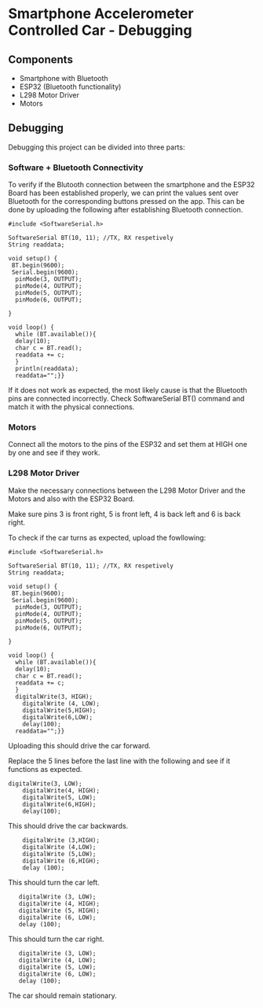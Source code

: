 # Smartphone Accelerometer Controlled Car - Debugging
## Components
* Smartphone with Bluetooth
* ESP32 (Bluetooth functionality)
* L298 Motor Driver
* Motors
## Debugging
Debugging this project can be divided into three parts:
### Software + Bluetooth Connectivity
To verify if the Blutooth connection between the smartphone and the ESP32 Board has been established properly, we can print the values sent over Bluetooth for the corresponding buttons pressed on the app. This can be done by uploading the following after establishing Bluetooth connection.
```
#include <SoftwareSerial.h>

SoftwareSerial BT(10, 11); //TX, RX respetively
String readdata;

void setup() {
 BT.begin(9600);
 Serial.begin(9600);
  pinMode(3, OUTPUT); 
  pinMode(4, OUTPUT); 
  pinMode(5, OUTPUT); 
  pinMode(6, OUTPUT); 

}

void loop() {
  while (BT.available()){ 
  delay(10);
  char c = BT.read();
  readdata += c; 
  } 
  println(readdata);
  readdata="";}}
```
If it does not work as expected, the most likely cause is that the Bluetooth pins are connected incorrectly. Check SoftwareSerial BT() command and match it with the physical connections.
### Motors
Connect all the motors to the pins of the ESP32 and set them at HIGH one by one and see if they work.
### L298 Motor Driver
Make the necessary connections between the L298 Motor Driver and the Motors and also with the ESP32 Board.

Make sure pins 3 is front right, 5 is front left, 4 is back left and 6 is back right.

To check if the car turns as expected, upload the fowllowing:
```
#include <SoftwareSerial.h>

SoftwareSerial BT(10, 11); //TX, RX respetively
String readdata;

void setup() {
 BT.begin(9600);
 Serial.begin(9600);
  pinMode(3, OUTPUT); 
  pinMode(4, OUTPUT); 
  pinMode(5, OUTPUT); 
  pinMode(6, OUTPUT); 

}

void loop() {
  while (BT.available()){ 
  delay(10);
  char c = BT.read();
  readdata += c; 
  } 
  digitalWrite(3, HIGH);
    digitalWrite (4, LOW);
    digitalWrite(5,HIGH);
    digitalWrite(6,LOW);
    delay(100);
  readdata="";}}
```
Uploading this should drive the car forward.

Replace the 5 lines before the last line with the following and see if it functions as expected.
```
digitalWrite(3, LOW);
    digitalWrite(4, HIGH);
    digitalWrite(5, LOW);
    digitalWrite(6,HIGH);
    delay(100);
```
This should drive the car backwards.
```
    digitalWrite (3,HIGH);
    digitalWrite (4,LOW);
    digitalWrite (5,LOW);
    digitalWrite (6,HIGH);
    delay (100);
```
This should turn the car left.
```
   digitalWrite (3, LOW);
   digitalWrite (4, HIGH);
   digitalWrite (5, HIGH);
   digitalWrite (6, LOW);
   delay (100);
```
This should turn the car right.
```
   digitalWrite (3, LOW);
   digitalWrite (4, LOW);
   digitalWrite (5, LOW);
   digitalWrite (6, LOW);
   delay (100);
```
The car should remain stationary.
